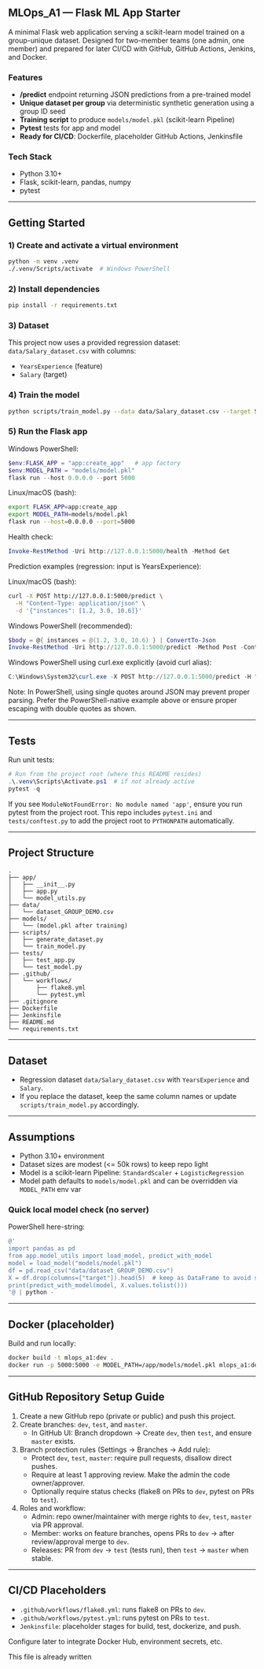 ## MLOps_A1 — Flask ML App Starter

A minimal Flask web application serving a scikit-learn model trained on a group-unique dataset. Designed for two-member teams (one admin, one member) and prepared for later CI/CD with GitHub, GitHub Actions, Jenkins, and Docker.

### Features
- **/predict** endpoint returning JSON predictions from a pre-trained model
- **Unique dataset per group** via deterministic synthetic generation using a group ID seed
- **Training script** to produce `models/model.pkl` (scikit-learn Pipeline)
- **Pytest** tests for app and model
- **Ready for CI/CD**: Dockerfile, placeholder GitHub Actions, Jenkinsfile

### Tech Stack
- Python 3.10+
- Flask, scikit-learn, pandas, numpy
- pytest

---

## Getting Started

### 1) Create and activate a virtual environment
```bash
python -m venv .venv
./.venv/Scripts/activate  # Windows PowerShell
```

### 2) Install dependencies
```bash
pip install -r requirements.txt
```

### 3) Dataset
This project now uses a provided regression dataset: `data/Salary_dataset.csv` with columns:
- `YearsExperience` (feature)
- `Salary` (target)

### 4) Train the model
```bash
python scripts/train_model.py --data data/Salary_dataset.csv --target Salary --model-out models/model.pkl
```

### 5) Run the Flask app

Windows PowerShell:
```powershell
$env:FLASK_APP = "app:create_app"   # app factory
$env:MODEL_PATH = "models/model.pkl"
flask run --host 0.0.0.0 --port 5000
```

Linux/macOS (bash):
```bash
export FLASK_APP=app:create_app
export MODEL_PATH=models/model.pkl
flask run --host=0.0.0.0 --port=5000
```

Health check:
```powershell
Invoke-RestMethod -Uri http://127.0.0.1:5000/health -Method Get
```

Prediction examples (regression: input is YearsExperience):

Linux/macOS (bash):
```bash
curl -X POST http://127.0.0.1:5000/predict \
  -H "Content-Type: application/json" \
  -d '{"instances": [1.2, 3.0, 10.6]}'
```

Windows PowerShell (recommended):
```powershell
$body = @{ instances = @(1.2, 3.0, 10.6) } | ConvertTo-Json
Invoke-RestMethod -Uri http://127.0.0.1:5000/predict -Method Post -ContentType "application/json" -Body $body
```

Windows PowerShell using curl.exe explicitly (avoid curl alias):
```powershell
C:\Windows\System32\curl.exe -X POST http://127.0.0.1:5000/predict -H "Content-Type: application/json" -d '{"instances":[1.2,3.0,10.6]}'
```

Note: In PowerShell, using single quotes around JSON may prevent proper parsing. Prefer the PowerShell-native example above or ensure proper escaping with double quotes as shown.

---

## Tests
Run unit tests:
```powershell
# Run from the project root (where this README resides)
.\.venv\Scripts\Activate.ps1  # if not already active
pytest -q
```

If you see `ModuleNotFoundError: No module named 'app'`, ensure you run pytest from the project root. This repo includes `pytest.ini` and `tests/conftest.py` to add the project root to `PYTHONPATH` automatically.

---

## Project Structure
```text
.
├── app/
│   ├── __init__.py
│   ├── app.py
│   └── model_utils.py
├── data/
│   └── dataset_GROUP_DEMO.csv
├── models/
│   └── (model.pkl after training)
├── scripts/
│   ├── generate_dataset.py
│   └── train_model.py
├── tests/
│   ├── test_app.py
│   └── test_model.py
├── .github/
│   └── workflows/
│       ├── flake8.yml
│       └── pytest.yml
├── .gitignore
├── Dockerfile
├── Jenkinsfile
├── README.md
└── requirements.txt
```

---

## Dataset
- Regression dataset `data/Salary_dataset.csv` with `YearsExperience` and `Salary`.
- If you replace the dataset, keep the same column names or update `scripts/train_model.py` accordingly.

---

## Assumptions
- Python 3.10+ environment
- Dataset sizes are modest (<= 50k rows) to keep repo light
- Model is a scikit-learn Pipeline: `StandardScaler` + `LogisticRegression`
- Model path defaults to `models/model.pkl` and can be overridden via `MODEL_PATH` env var

### Quick local model check (no server)
PowerShell here-string:
```powershell
@'
import pandas as pd
from app.model_utils import load_model, predict_with_model
model = load_model("models/model.pkl")
df = pd.read_csv("data/dataset_GROUP_DEMO.csv")
X = df.drop(columns=["target"]).head(5)  # keep as DataFrame to avoid sklearn warning
print(predict_with_model(model, X.values.tolist()))
'@ | python -
```

---

## Docker (placeholder)
Build and run locally:
```bash
docker build -t mlops_a1:dev .
docker run -p 5000:5000 -e MODEL_PATH=/app/models/model.pkl mlops_a1:dev
```

---

## GitHub Repository Setup Guide
1) Create a new GitHub repo (private or public) and push this project.
2) Create branches: `dev`, `test`, and `master`.
   - In GitHub UI: Branch dropdown → Create `dev`, then `test`, and ensure `master` exists.
3) Branch protection rules (Settings → Branches → Add rule):
   - Protect `dev`, `test`, `master`: require pull requests, disallow direct pushes.
   - Require at least 1 approving review. Make the admin the code owner/approver.
   - Optionally require status checks (flake8 on PRs to `dev`, pytest on PRs to `test`).
4) Roles and workflow:
   - Admin: repo owner/maintainer with merge rights to `dev`, `test`, `master` via PR approval.
   - Member: works on feature branches, opens PRs to `dev` → after review/approval merge to `dev`.
   - Releases: PR from `dev` → `test` (tests run), then `test` → `master` when stable.

---

## CI/CD Placeholders
- `.github/workflows/flake8.yml`: runs flake8 on PRs to `dev`.
- `.github/workflows/pytest.yml`: runs pytest on PRs to `test`.
- `Jenkinsfile`: placeholder stages for build, test, dockerize, and push.

Configure later to integrate Docker Hub, environment secrets, etc.


This file is already written